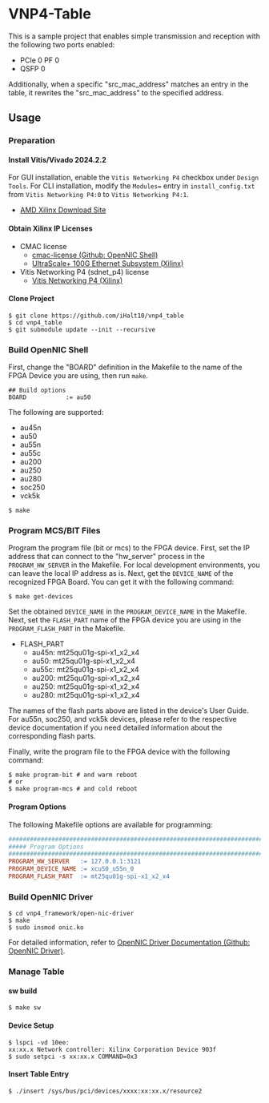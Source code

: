 # VNP4-Table

This is a sample project that enables simple transmission and reception with the following two ports enabled:
- PCIe 0 PF 0
- QSFP 0

Additionally, when a specific "src_mac_address" matches an entry in the table, it rewrites the "src_mac_address" to the specified address.

## Usage

### Preparation

#### Install Vitis/Vivado 2024.2.2

For GUI installation, enable the `Vitis Networking P4` checkbox under `Design Tools`.
For CLI installation, modify the `Modules=` entry in `install_config.txt` from `Vitis Networking P4:0` to `Vitis Networking P4:1`.

- [AMD Xilinx Download Site](https://japan.xilinx.com/support/download/index.html/content/xilinx/ja/downloadNav/vivado-design-tools.html)

#### Obtain Xilinx IP Licenses

- CMAC license
    - [cmac-license (Github: OpenNIC Shell)](https://github.com/Xilinx/open-nic-shell?tab=readme-ov-file#cmac-license)
    - [UltraScale+ 100G Ethernet Subsystem (Xilinx)](https://japan.xilinx.com/products/intellectual-property/cmac_usplus.html)
- Vitis Networking P4 (sdnet_p4) license
    - [Vitis Networking P4 (Xilinx)](https://japan.xilinx.com/products/intellectual-property/ef-di-vitisnetp4.html)

#### Clone Project

```shell
$ git clone https://github.com/iHalt10/vnp4_table
$ cd vnp4_table
$ git submodule update --init --recursive
```

### Build OpenNIC Shell

First, change the "BOARD" definition in the Makefile to the name of the FPGA Device you are using, then run `make`.

```shell
## Build options
BOARD           := au50
```

The following are supported:
- au45n
- au50
- au55n
- au55c
- au200
- au250
- au280
- soc250
- vck5k

```shell
$ make
```

### Program MCS/BIT Files
Program the program file (bit or mcs) to the FPGA device.
First, set the IP address that can connect to the "hw_server" process in the `PROGRAM_HW_SERVER` in the Makefile.
For local development environments, you can leave the local IP address as is.
Next, get the `DEVICE_NAME` of the recognized FPGA Board.
You can get it with the following command:

```shell
$ make get-devices
```

Set the obtained `DEVICE_NAME` in the `PROGRAM_DEVICE_NAME` in the Makefile.
Next, set the `FLASH_PART` name of the FPGA device you are using in the `PROGRAM_FLASH_PART` in the Makefile.

- FLASH_PART
    - au45n: mt25qu01g-spi-x1_x2_x4
    - au50:  mt25qu01g-spi-x1_x2_x4
    - au55c: mt25qu01g-spi-x1_x2_x4
    - au200: mt25qu01g-spi-x1_x2_x4
    - au250: mt25qu01g-spi-x1_x2_x4
    - au280: mt25qu01g-spi-x1_x2_x4

The names of the flash parts above are listed in the device's User Guide.
For au55n, soc250, and vck5k devices, please refer to the respective device documentation if you need detailed information about the corresponding flash parts.

Finally, write the program file to the FPGA device with the following command:

```shell
$ make program-bit # and warm reboot
# or
$ make program-mcs # and cold reboot
```

#### Program Options
The following Makefile options are available for programming:

```makefile
###########################################################################
##### Program Options
###########################################################################
PROGRAM_HW_SERVER   := 127.0.0.1:3121
PROGRAM_DEVICE_NAME := xcu50_u55n_0
PROGRAM_FLASH_PART  := mt25qu01g-spi-x1_x2_x4
```

### Build OpenNIC Driver

```shell
$ cd vnp4_framework/open-nic-driver
$ make
$ sudo insmod onic.ko
```

For detailed information, refer to [OpenNIC Driver Documentation (Github: OpenNIC Driver)](https://github.com/Xilinx/open-nic-driver).

### Manage Table

#### sw build

```shell
$ make sw
```

#### Device Setup

```shell
$ lspci -vd 10ee:
xx:xx.x Network controller: Xilinx Corporation Device 903f
$ sudo setpci -s xx:xx.x COMMAND=0x3
```

#### Insert Table Entry

```shell
$ ./insert /sys/bus/pci/devices/xxxx:xx:xx.x/resource2
```

